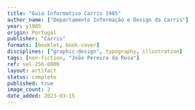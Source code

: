```yaml
---
title: "Guia Informativo Carris 1985"
author_name: ["Departamento Informação e Design da Carris"]
year: y1985
origin: Portugal
publisher: "Carris"
formats: [booklet, book-cover]
disciplines: ["graphic-design", typography, illustration]
tags: [non-fiction, "João Pereira da Rosa"]
ref: sol-256-0000
layout: artifact
status: complete
published: true
image_count: 2
date_added: 2023-03-15
---
```

